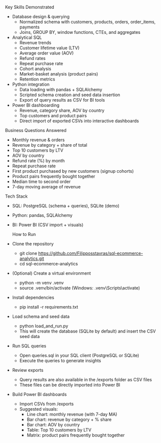 Key Skills Demonstrated
- Database design & querying
  - Normalized schema with customers, products, orders, order_items, payments
  - Joins, GROUP BY, window functions, CTEs, and aggregates
- Analytical SQL
  - Revenue trends
  - Customer lifetime value (LTV)
  - Average order value (AOV)
  - Refund rates
  - Repeat purchase rate
  - Cohort analysis
  - Market-basket analysis (product pairs)
  - Retention metrics
- Python integration
  - Data loading with pandas + SQLAlchemy
  - Scripted schema creation and seed data insertion
  - Export of query results as CSV for BI tools
- Power BI dashboarding
  - Revenue, category share, AOV by country
  - Top customers and product pairs
  - Direct import of exported CSVs into interactive dashboards

Business Questions Answered
- Monthly revenue & orders
- Revenue by category + share of total
- Top 10 customers by LTV
- AOV by country
- Refund rate (%) by month
- Repeat purchase rate
- First product purchased by new customers (signup cohorts)
- Product pairs frequently bought together
- Median time to second order
- 7-day moving average of revenue

Tech Stack
- SQL: PostgreSQL (schema + queries), SQLite (demo)
- Python: pandas, SQLAlchemy
- BI: Power BI (CSV import + visuals)

  How to Run
- Clone the repository
  - git clone https://github.com/Filipposstavras/sql-ecommerce-analytics.git
  - cd sql-ecommerce-analytics

- (Optional) Create a virtual environment
  - python -m venv .venv
  - source .venv/bin/activate   (Windows: .venv\Scripts\activate)

- Install dependencies
  - pip install -r requirements.txt

- Load schema and seed data
  - python load_and_run.py
  - This will create the database (SQLite by default) and insert the CSV seed data

- Run SQL queries
  - Open queries.sql in your SQL client (PostgreSQL or SQLite)
  - Execute the queries to generate insights

- Review exports
  - Query results are also available in the /exports folder as CSV files
  - These files can be directly imported into Power BI

- Build Power BI dashboards
  - Import CSVs from /exports
  - Suggested visuals:
    - Line chart: monthly revenue (with 7-day MA)
    - Bar chart: revenue by category + % share
    - Bar chart: AOV by country
    - Table: Top 10 customers by LTV
    - Matrix: product pairs frequently bought together

